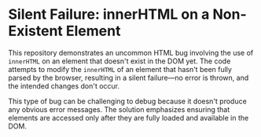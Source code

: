 # Silent Failure: innerHTML on a Non-Existent Element

This repository demonstrates an uncommon HTML bug involving the use of `innerHTML` on an element that doesn't exist in the DOM yet.  The code attempts to modify the `innerHTML` of an element that hasn't been fully parsed by the browser, resulting in a silent failure—no error is thrown, and the intended changes don't occur.

This type of bug can be challenging to debug because it doesn't produce any obvious error messages. The solution emphasizes ensuring that elements are accessed only after they are fully loaded and available in the DOM.